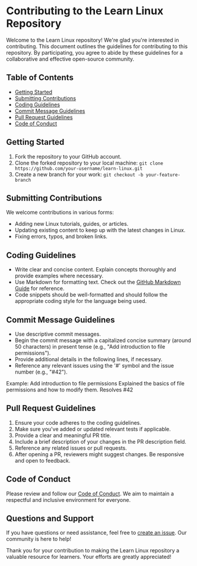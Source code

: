 # Contributing to the Learn Linux Repository

Welcome to the Learn Linux repository! We're glad you're interested in contributing. This document outlines the guidelines for contributing to this repository. By participating, you agree to abide by these guidelines for a collaborative and effective open-source community.

## Table of Contents

- [Getting Started](#getting-started)
- [Submitting Contributions](#submitting-contributions)
- [Coding Guidelines](#coding-guidelines)
- [Commit Message Guidelines](#commit-message-guidelines)
- [Pull Request Guidelines](#pull-request-guidelines)
- [Code of Conduct](#code-of-conduct)

## Getting Started

1. Fork the repository to your GitHub account.
2. Clone the forked repository to your local machine: `git clone https://github.com/your-username/learn-linux.git`
3. Create a new branch for your work: `git checkout -b your-feature-branch`

## Submitting Contributions

We welcome contributions in various forms:
- Adding new Linux tutorials, guides, or articles.
- Updating existing content to keep up with the latest changes in Linux.
- Fixing errors, typos, and broken links.

## Coding Guidelines

- Write clear and concise content. Explain concepts thoroughly and provide examples where necessary.
- Use Markdown for formatting text. Check out the [GitHub Markdown Guide](https://guides.github.com/features/mastering-markdown/) for reference.
- Code snippets should be well-formatted and should follow the appropriate coding style for the language being used.

## Commit Message Guidelines

- Use descriptive commit messages.
- Begin the commit message with a capitalized concise summary (around 50 characters) in present tense (e.g., "Add introduction to file permissions").
- Provide additional details in the following lines, if necessary.
- Reference any relevant issues using the '#' symbol and the issue number (e.g., "#42").

Example:
Add introduction to file permissions
Explained the basics of file permissions and how to modify them.
Resolves #42
## Pull Request Guidelines

1. Ensure your code adheres to the coding guidelines.
2. Make sure you've added or updated relevant tests if applicable.
3. Provide a clear and meaningful PR title.
4. Include a brief description of your changes in the PR description field.
5. Reference any related issues or pull requests.
6. After opening a PR, reviewers might suggest changes. Be responsive and open to feedback.

## Code of Conduct

Please review and follow our [Code of Conduct](CODE_OF_CONDUCT.md). We aim to maintain a respectful and inclusive environment for everyone.

## Questions and Support

If you have questions or need assistance, feel free to [create an issue](https://github.com/your-username/learn-linux/issues/new). Our community is here to help!

Thank you for your contribution to making the Learn Linux repository a valuable resource for learners. Your efforts are greatly appreciated!

